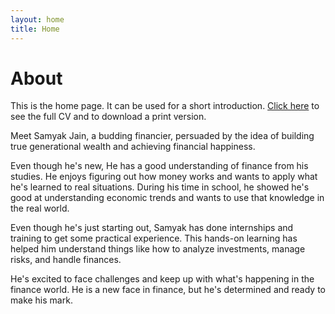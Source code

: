 ```yaml
---
layout: home
title: Home
---
```


# About

This is the home page. It can be used for a short introduction. [Click here](/cv.pdf) to see the full CV and to download a print version.

Meet Samyak Jain, a budding financier, persuaded by the idea of building true generational wealth and achieving financial happiness.

Even though he's new, He has a good understanding of finance from his studies. He enjoys figuring out how money works and wants to apply what he's learned to real situations. During his time in school, he showed he's good at understanding economic trends and wants to use that knowledge in the real world.

Even though he's just starting out, Samyak has done internships and training to get some practical experience. This hands-on learning has helped him understand things like how to analyze investments, manage risks, and handle finances.

He's excited to face challenges and keep up with what's happening in the finance world. He is a new face in finance, but he's determined and ready to make his mark.

<!-- {% include archive.html %} -->
